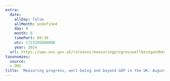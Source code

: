 ```yaml
---
extra:
  date:
    allDay: false
    allMonth: undefined
    day: 8
    month: 8
    timePart: 09:30
    utc: 1723105800000
    year: 2024
  url: https://www.ons.gov.uk/releases/measuringprogresswellbeingandbeyondgdpintheukaugust2024
taxonomies:
  source:
  - ONS
title: 'Measuring progress, well-being and beyond GDP in the UK: August 2024'
---
```

